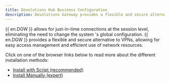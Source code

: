 ```yaml
---
title: Devolutions Hub Business Configuration
description: Devolutions Gateway provides a flexible and secure alternative to VPNs, allowing for easy access management and efficient use of network resources.
---
```

{{ en.DGW }} allows for just-in-time connections at the session level, eliminating the need to change the system 's global configuration. {{ en.DGW }} provides a flexible and secure alternative to VPNs, allowing for easy access management and efficient use of network resources.  

Click on one of the browser links below to read more about the different installation methods:  

* [Install with Script (recommended)](/hub/dgw/hub-business-configuration/install-script/) 
* [Install Manually (expert)](/hub/dgw/hub-business-configuration/install-manually/) 
